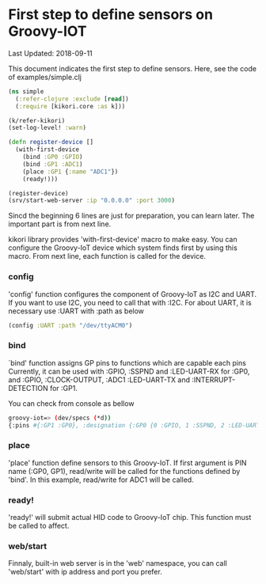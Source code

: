 # First step to define sensors on Groovy-IOT

Last Updated: 2018-09-11

This document indicates the first step to define sensors.
Here, see the code of examples/simple.clj

```clojure
(ns simple
  (:refer-clojure :exclude [read])
  (:require [kikori.core :as k]))

(k/refer-kikori)
(set-log-level! :warn)

(defn register-device []
  (with-first-device
    (bind :GP0 :GPIO)
    (bind :GP1 :ADC1)
    (place :GP1 {:name "ADC1"})        
    (ready!)))

(register-device)
(srv/start-web-server :ip "0.0.0.0" :port 3000)
```

Sincd the beginning 6 lines are just for preparation, you can learn later.
The important part is from next line.

kikori library provides 'with-first-device' macro to make easy.
You can configure the Groovy-IoT device which system finds first by using this macro.
From next line, each function is called for the device.

### config
'config' function configures the component of Groovy-IoT as I2C and UART.
If you want to use I2C, you need to call that with :I2C.
For about UART, it is necessary use :UART with :path as below
```clojure
(config :UART :path "/dev/ttyACM0")
```

### bind
`bind' function assigns GP pins to functions which are capable each pins
Currently, it can be used with :GPIO, :SSPND and :LED-UART-RX for :GP0, and :GPIO, :CLOCK-OUTPUT, :ADC1 :LED-UART-TX and :INTERRUPT-DETECTION for :GP1.

You can check from console as bellow

```sh
groovy-iot=> (dev/specs (*d))
{:pins #{:GP1 :GP0}, :designation {:GP0 {0 :GPIO, 1 :SSPND, 2 :LED-UART-RX}, :GP1 {0 :GPIO, 1 :CLOCK-OUTPUT, 2 :ADC1, 3 :LED-UART-TX, 4 :INTERRUPT-DETECTION}}, :capabilities {:GP0 #{:GPIO}, :GP1 #{:ADC1 :GPIO}}, :GPIO {:direction {:OUT 0, :IN 1}}, :bus #{:USER :GP1 :UART :I2C :GP0 :GPIO}}                   
```

### place
'place' function define sensors to this Groovy-IoT.
If first argument is PIN name (:GP0, GP1), read/write  will be called for the functions defined by
'bind'. In this example, read/write for ADC1 will be called.

### ready!
'ready!' will submit actual HID code to Groovy-IoT chip. This function must be called to affect.


### web/start

Finnaly, built-in web server is in the 'web' namespace, you can call 'web/start' with
ip address and port you prefer.

